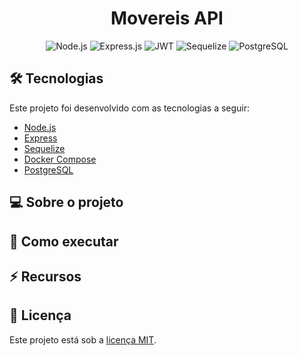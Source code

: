 <h1 align="center">Movereis API</h1>

<p align="center">
  <img src="https://img.shields.io/badge/Node.js-339933?style=for-the-badge&logo=nodedotjs&logoColor=white" alt="Node.js">
  <img src="https://img.shields.io/badge/Express.js-000000?style=for-the-badge&logo=express&logoColor=white" alt="Express.js">
  <img src="https://img.shields.io/badge/JWT-000000?style=for-the-badge&logo=JSON%20web%20tokens&logoColor=white" alt="JWT">
  <img src="https://img.shields.io/badge/Sequelize-52B0E7?style=for-the-badge&logo=Sequelize&logoColor=white" alt="Sequelize">
  <img src="https://img.shields.io/badge/PostgreSQL-316192?style=for-the-badge&logo=postgresql&logoColor=white" alt="PostgreSQL">
</p>

## :hammer_and_wrench: Tecnologias
Este projeto foi desenvolvido com as tecnologias a seguir:
- [Node.js](https://nodejs.org/en/)
- [Express](https://expressjs.com/pt-br/)
- [Sequelize](https://sequelize.org/v6/)
- [Docker Compose](https://docs.docker.com/compose/)
- [PostgreSQL](https://www.postgresql.org/)

## :computer: Sobre o projeto


## :rocket: Como executar


## :zap: Recursos


## :page_facing_up: Licença
Este projeto está sob a [licença MIT](LICENSE).
